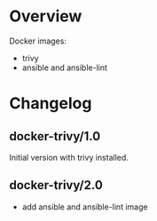# Overview
Docker images:
- trivy
- ansible and ansible-lint

# Changelog
## docker-trivy/1.0
Initial version with trivy installed.
## docker-trivy/2.0
- add ansible and ansible-lint image
